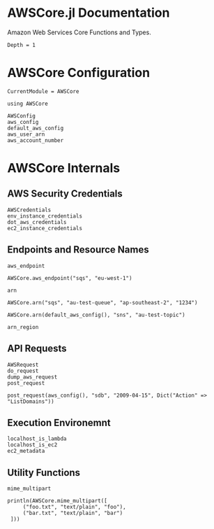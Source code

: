 # AWSCore.jl Documentation

Amazon Web Services Core Functions and Types.

```@contents
Depth = 1
```

# AWSCore Configuration

```@meta
CurrentModule = AWSCore
```
```@setup AWSCore
using AWSCore
```

```@docs
AWSConfig
aws_config
default_aws_config
aws_user_arn
aws_account_number
```


# AWSCore Internals

## AWS Security Credentials

```@docs
AWSCredentials
env_instance_credentials
dot_aws_credentials
ec2_instance_credentials
```

## Endpoints and Resource Names
```@docs
aws_endpoint
```
```@example AWSCore
AWSCore.aws_endpoint("sqs", "eu-west-1")
```
```@docs
arn
```
```@example AWSCore
AWSCore.arn("sqs", "au-test-queue", "ap-southeast-2", "1234")
```
```@example AWSCore
AWSCore.arn(default_aws_config(), "sns", "au-test-topic")
```
```@docs
arn_region
```

## API Requests

```@docs
AWSRequest
do_request
dump_aws_request
post_request
```
```@example AWSCore
post_request(aws_config(), "sdb", "2009-04-15", Dict("Action" => "ListDomains"))
```


## Execution Environemnt

```@docs
localhost_is_lambda
localhost_is_ec2
ec2_metadata
```


## Utility Functions

```@docs
mime_multipart
```
```@example AWSCore
println(AWSCore.mime_multipart([
     ("foo.txt", "text/plain", "foo"),
     ("bar.txt", "text/plain", "bar")
 ]))
```
